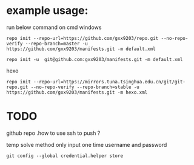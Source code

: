 # example usage:

run below command on cmd windows
```
repo init --repo-url=https://github.com/gxx9203/repo.git --no-repo-verify --repo-branch=master -u https://github.com/gxx9203/manifests.git -m default.xml

repo init -u  git@github.com:gxx9203/manifests.git -m default.xml
```
hexo
```
repo init --repo-url=https://mirrors.tuna.tsinghua.edu.cn/git/git-repo.git --no-repo-verify --repo-branch=stable -u https://github.com/gxx9203/manifests.git -m hexo.xml
```

# TODO
github repo .how to use ssh to push ?

temp solve method  only input one time username and password
```
git config --global credential.helper store
```

